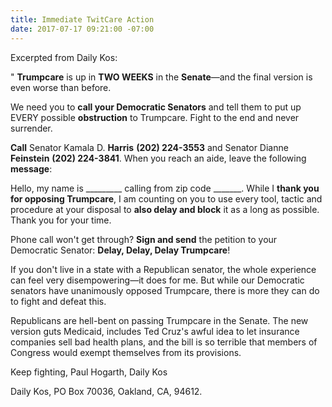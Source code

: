 ```yaml
---
title: Immediate TwitCare Action
date: 2017-07-17 09:21:00 -07:00
---
```


Excerpted from Daily Kos:

" **Trumpcare** is up in **TWO WEEKS** in the **Senate**—and the final version is even worse than before. 

We need you to **call your Democratic Senators** and tell them to put up EVERY possible **obstruction** to Trumpcare. Fight to the end and never surrender. 

**Call** 
Senator Kamala D. **Harris**
**(202) 224-3553** 
and 
Senator Dianne **Feinstein** 
**(202) 224-3841**. 
When you reach an aide, leave the following **message**: 

Hello, my name is _________ calling from zip code _______. While I **thank you for opposing Trumpcare**, I am counting on you to use every tool, tactic and procedure at your disposal to **also delay and block** it as a long as possible. Thank you for your time.

Phone call won't get through? 
**Sign and send** the petition to your Democratic Senator: **Delay, Delay, Delay Trumpcare**! 

If you don't live in a state with a Republican senator, the whole experience can feel very disempowering—it does for me. But while our Democratic senators have unanimously opposed Trumpcare, there is more they can do to fight and defeat this. 

Republicans are hell-bent on passing Trumpcare in the Senate. The new version guts Medicaid, includes Ted Cruz's awful idea to let insurance companies sell bad health plans, and the bill is so terrible that members of Congress would exempt themselves from its provisions. 

Keep fighting, 
Paul Hogarth, Daily Kos

Daily Kos, PO Box 70036, Oakland, CA, 94612.